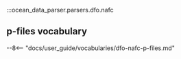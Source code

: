 :::ocean_data_parser.parsers.dfo.nafc

## p-files vocabulary

--8<-- "docs/user_guide/vocabularies/dfo-nafc-p-files.md"